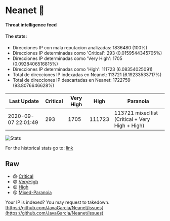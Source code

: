 # Neanet :hocho:
#### Threat intelligence feed
#### The stats:

- Direcciones IP con mala reputacion analizadas: 1836480 (100%)
- Direcciones IP determinadas como 'Critical':  293 (0.0159544345705%)
- Direcciones IP determinadas como 'Very High':  1705 (0.0928406516815%)
- Direcciones IP determinadas como 'High':  111723 (6.08354025091)
- Total de direcciones IP indexadas en Neanet:  113721 (6.19233533717%)
- Total de direcciones IP descartadas en Neanet:  1722759 (93.8076646628%)

| Last Update | Critical | Very High | High | Paranoia |
| --- | --- | --- | --- | --- |
| 2020-09-07 22:01:49 | 293 | 1705 | 111723 | 113721 mixed list (Critical + Very High + High)|

![Stats](https://docs.google.com/spreadsheets/d/e/2PACX-1vSnaNMIXVabIpDJjufMlzH7poXnshF3mgd8Is1g9ytUEzVsP5my4Trn8f-xkoLLQ38xpL3HtmUexLo6/pubchart?oid=501124687&format=image)

For the historical stats go to: [link](/stats.csv)
## Raw
- :scream: [Critical](https://raw.githubusercontent.com/JavaGarcia/Neanet/master/blacklists/neanet_critical.txt)
- :fearful: [VeryHigh](https://raw.githubusercontent.com/JavaGarcia/Neanet/master/blacklists/neanet_veryHigh.txtt)
- :frowning: [High](https://raw.githubusercontent.com/JavaGarcia/Neanet/master/blacklists/neanet_high.txt)
- :dizzy_face: [Mixed-Paranoia](https://raw.githubusercontent.com/JavaGarcia/Neanet/master/blacklists/neanet_all.txt)


Your IP is indexed? You may request to takedown. [https://github.com/JavaGarcia/Neanet/issues](https://github.com/JavaGarcia/Neanet/issues)















































































































































































































































































































































































































































































































































































































































